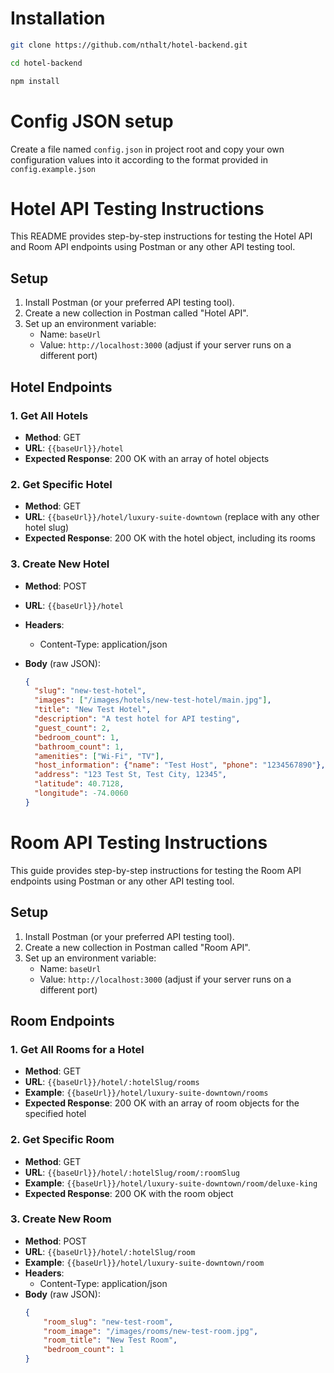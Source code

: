 # Installation
```bash
git clone https://github.com/nthalt/hotel-backend.git
```
```bash
cd hotel-backend
```    
```bash
npm install
```    

# Config JSON setup
Create a file named `config.json` in project root and copy your own configuration values into it according to the format provided in `config.example.json`
# Hotel API Testing Instructions

This README provides step-by-step instructions for testing the Hotel API and Room API endpoints using Postman or any other API testing tool.

## Setup

1. Install Postman (or your preferred API testing tool).
2. Create a new collection in Postman called "Hotel API".
3. Set up an environment variable:
    - Name: `baseUrl`
    - Value: `http://localhost:3000` (adjust if your server runs on a different port)

## Hotel Endpoints

### 1. Get All Hotels

-   **Method**: GET
-   **URL**: `{{baseUrl}}/hotel`
-   **Expected Response**: 200 OK with an array of hotel objects

### 2. Get Specific Hotel

-   **Method**: GET
-   **URL**: `{{baseUrl}}/hotel/luxury-suite-downtown` (replace with any other hotel slug)
-   **Expected Response**: 200 OK with the hotel object, including its rooms

### 3. Create New Hotel

-   **Method**: POST
-   **URL**: `{{baseUrl}}/hotel`
-   **Headers**:
    -   Content-Type: application/json
-   **Body** (raw JSON):

    ```json
    {
      "slug": "new-test-hotel",
      "images": ["/images/hotels/new-test-hotel/main.jpg"],
      "title": "New Test Hotel",
      "description": "A test hotel for API testing",
      "guest_count": 2,
      "bedroom_count": 1,
      "bathroom_count": 1,
      "amenities": ["Wi-Fi", "TV"],
      "host_information": {"name": "Test Host", "phone": "1234567890"},
      "address": "123 Test St, Test City, 12345",
      "latitude": 40.7128,
      "longitude": -74.0060
    }

    ```
# Room API Testing Instructions

This guide provides step-by-step instructions for testing the Room API endpoints using Postman or any other API testing tool.

## Setup

1. Install Postman (or your preferred API testing tool).
2. Create a new collection in Postman called "Room API".
3. Set up an environment variable:
    - Name: `baseUrl`
    - Value: `http://localhost:3000` (adjust if your server runs on a different port)

## Room Endpoints

### 1. Get All Rooms for a Hotel

-   **Method**: GET
-   **URL**: `{{baseUrl}}/hotel/:hotelSlug/rooms`
-   **Example**: `{{baseUrl}}/hotel/luxury-suite-downtown/rooms`
-   **Expected Response**: 200 OK with an array of room objects for the specified hotel

### 2. Get Specific Room

-   **Method**: GET
-   **URL**: `{{baseUrl}}/hotel/:hotelSlug/room/:roomSlug`
-   **Example**: `{{baseUrl}}/hotel/luxury-suite-downtown/room/deluxe-king`
-   **Expected Response**: 200 OK with the room object

### 3. Create New Room

-   **Method**: POST
-   **URL**: `{{baseUrl}}/hotel/:hotelSlug/room`
-   **Example**: `{{baseUrl}}/hotel/luxury-suite-downtown/room`
-   **Headers**:
    -   Content-Type: application/json
-   **Body** (raw JSON):
    ```json
    {
        "room_slug": "new-test-room",
        "room_image": "/images/rooms/new-test-room.jpg",
        "room_title": "New Test Room",
        "bedroom_count": 1
    }
    ```
